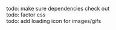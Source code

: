 todo: make sure dependencies check out  <br/>
todo: factor css  <br/>
todo: add loading icon for images/gifs  